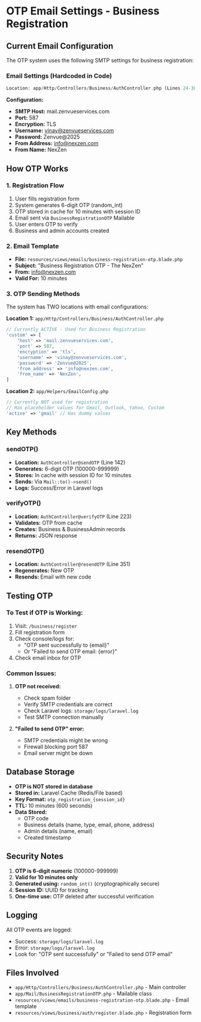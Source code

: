 # OTP Email Settings - Business Registration

## Current Email Configuration

The OTP system uses the following SMTP settings for business registration:

### Email Settings (Hardcoded in Code)
```php
Location: app/Http/Controllers/Business/AuthController.php (Lines 24-38)
```

**Configuration:**
- **SMTP Host:** mail.zenvueservices.com
- **Port:** 587
- **Encryption:** TLS
- **Username:** vinay@zenvueservices.com
- **Password:** Zenvue@2025
- **From Address:** info@nexzen.com
- **From Name:** NexZen

## How OTP Works

### 1. Registration Flow
1. User fills registration form
2. System generates 6-digit OTP (random_int)
3. OTP stored in cache for 10 minutes with session ID
4. Email sent via `BusinessRegistrationOTP` Mailable
5. User enters OTP to verify
6. Business and admin accounts created

### 2. Email Template
- **File:** `resources/views/emails/business-registration-otp.blade.php`
- **Subject:** "Business Registration OTP - The NexZen"
- **From:** info@nexzen.com
- **Valid For:** 10 minutes

### 3. OTP Sending Methods
The system has TWO locations with email configurations:

**Location 1:** `app/Http/Controllers/Business/AuthController.php`
```php
// Currently ACTIVE - Used for Business Registration
'custom' => [
    'host' => 'mail.zenvueservices.com',
    'port' => 587,
    'encryption' => 'tls',
    'username' => 'vinay@zenvueservices.com',
    'password' => 'Zenvue@2025',
    'from_address' => 'info@nexzen.com',
    'from_name' => 'NexZen',
]
```

**Location 2:** `app/Helpers/EmailConfig.php`
```php
// Currently NOT used for registration
// Has placeholder values for Gmail, Outlook, Yahoo, Custom
'active' => 'gmail' // Has dummy values
```

## Key Methods

### sendOTP()
- **Location:** `AuthController@sendOTP` (Line 142)
- **Generates:** 6-digit OTP (100000-999999)
- **Stores:** In cache with session ID for 10 minutes
- **Sends:** Via `Mail::to()->send()`
- **Logs:** Success/Error in Laravel logs

### verifyOTP()
- **Location:** `AuthController@verifyOTP` (Line 223)
- **Validates:** OTP from cache
- **Creates:** Business & BusinessAdmin records
- **Returns:** JSON response

### resendOTP()
- **Location:** `AuthController@resendOTP` (Line 351)
- **Regenerates:** New OTP
- **Resends:** Email with new code

## Testing OTP

### To Test if OTP is Working:
1. Visit: `/business/register`
2. Fill registration form
3. Check console/logs for:
   - "OTP sent successfully to {email}"
   - Or "Failed to send OTP email: {error}"
4. Check email inbox for OTP

### Common Issues:
1. **OTP not received:**
   - Check spam folder
   - Verify SMTP credentials are correct
   - Check Laravel logs: `storage/logs/laravel.log`
   - Test SMTP connection manually

2. **"Failed to send OTP" error:**
   - SMTP credentials might be wrong
   - Firewall blocking port 587
   - Email server might be down

## Database Storage
- **OTP is NOT stored in database**
- **Stored in:** Laravel Cache (Redis/File based)
- **Key Format:** `otp_registration_{session_id}`
- **TTL:** 10 minutes (600 seconds)
- **Data Stored:**
  - OTP code
  - Business details (name, type, email, phone, address)
  - Admin details (name, email)
  - Created timestamp

## Security Notes
1. **OTP is 6-digit numeric** (100000-999999)
2. **Valid for 10 minutes only**
3. **Generated using:** `random_int()` (cryptographically secure)
4. **Session ID:** UUID for tracking
5. **One-time use:** OTP deleted after successful verification

## Logging
All OTP events are logged:
- Success: `storage/logs/laravel.log`
- Error: `storage/logs/laravel.log`
- Look for: "OTP sent successfully" or "Failed to send OTP email"

## Files Involved
- `app/Http/Controllers/Business/AuthController.php` - Main controller
- `app/Mail/BusinessRegistrationOTP.php` - Mailable class
- `resources/views/emails/business-registration-otp.blade.php` - Email template
- `resources/views/business/auth/register.blade.php` - Registration form

